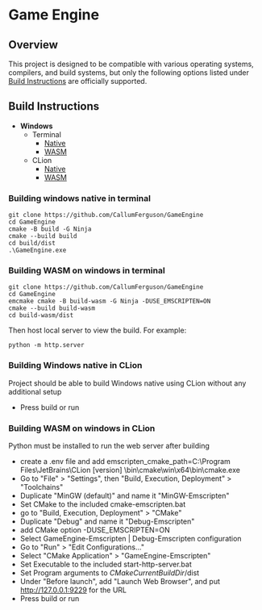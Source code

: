 # Game Engine

## Overview

This project is designed to be compatible with various operating systems, compilers, and build systems, but only the
following options listed under [Build Instructions](#build-instructions) are officially supported.

## Build Instructions

- **Windows**
    - Terminal
        - [Native](#building-windows-native-in-terminal)
        - [WASM](#building-wasm-on-windows-in-terminal)
    - CLion
        - [Native](#building-windows-native-in-clion)
        - [WASM](#building-wasm-on-windows-in-clion)

### Building windows native in terminal

```
git clone https://github.com/CallumFerguson/GameEngine
cd GameEngine
cmake -B build -G Ninja
cmake --build build
cd build/dist
.\GameEngine.exe
```

### Building WASM on windows in terminal

```
git clone https://github.com/CallumFerguson/GameEngine
cd GameEngine
emcmake cmake -B build-wasm -G Ninja -DUSE_EMSCRIPTEN=ON
cmake --build build-wasm
cd build-wasm/dist
```

Then host local server to view the build. For example:

```
python -m http.server
```

### Building Windows native in CLion

Project should be able to build Windows native using CLion without any additional setup

- Press build or run

### Building WASM on windows in CLion

Python must be installed to run the web server after building

- create a .env file and add emscripten_cmake_path=C:\Program Files\JetBrains\CLion [version]
  \bin\cmake\win\x64\bin\cmake.exe
- Go to "File" > "Settings", then "Build, Execution, Deployment" > "Toolchains"
- Duplicate "MinGW (default)" and name it "MinGW-Emscripten"
- Set CMake to the included cmake-emscripten.bat
- go to "Build, Execution, Deployment" > "CMake"
- Duplicate "Debug" and name it "Debug-Emscripten"
- add CMake option -DUSE_EMSCRIPTEN=ON
- Select GameEngine-Emscripten | Debug-Emscripten configuration
- Go to "Run" > "Edit Configurations..."
- Select "CMake Application" > "GameEngine-Emscripten"
- Set Executable to the included start-http-server.bat
- Set Program arguments to $CMakeCurrentBuildDir$/dist
- Under "Before launch", add "Launch Web Browser", and put http://127.0.0.1:9229 for the URL
- Press build or run